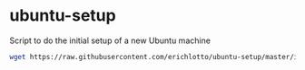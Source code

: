 # ubuntu-setup
Script to do the initial setup of a new Ubuntu machine

```sh
wget https://raw.githubusercontent.com/erichlotto/ubuntu-setup/master/install.sh -O ~/install.sh && sh ~/install.sh && rm ~/install.sh
```
